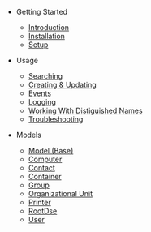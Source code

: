 <!-- _sidebar.md -->

* Getting Started

    * [Introduction](/)
    * [Installation](installation.md)
    * [Setup](setup.md)

* Usage

    * [Searching](searching.md)
    * [Creating & Updating](models/model.md)
    * [Events](events.md)
    * [Logging](logging.md)
    * [Working With Distiguished Names](distinguished-names.md)
    * [Troubleshooting](troubleshooting.md)

* Models
    * [Model (Base)](models/model.md)
    * [Computer](models/computer.md)
    * [Contact](models/contact.md)
    * [Container](models/container.md)
    * [Group](models/group.md)
    * [Organizational Unit](models/ou.md)
    * [Printer](models/printer.md)
    * [RootDse](models/root-dse.md)
    * [User](models/user.md)
